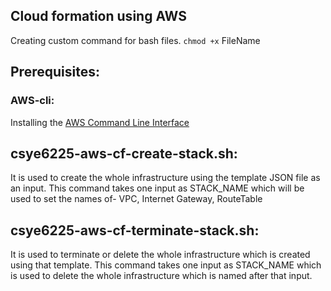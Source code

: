 ## Cloud formation using AWS

Creating custom command for bash files. `chmod +x` FileName

## Prerequisites:
### AWS-cli:
Installing the [AWS Command Line Interface](https://docs.aws.amazon.com/cli/latest/userguide/installing.html)


## csye6225-aws-cf-create-stack.sh:
It is used to create the whole infrastructure using the template JSON file as an input. This command takes one input as STACK_NAME which will be used to set the names of- VPC, Internet Gateway, RouteTable

## csye6225-aws-cf-terminate-stack.sh:
It is used to terminate or delete the whole infrastructure which is created using that template. This command takes one input as STACK_NAME which is used to delete the whole infrastructure which is named after that input.
